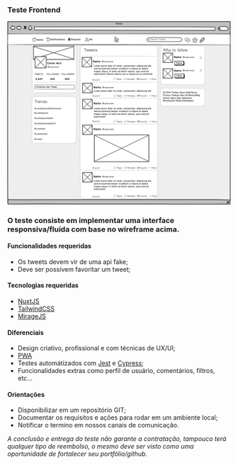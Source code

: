 ### Teste Frontend

![Alt text](twitter-wireframe.jpg?raw=true "Clone Twitter")

### O teste consiste em implementar uma interface responsiva/fluída com base no wireframe acima.

#### Funcionalidades requeridas

 - Os tweets devem vir de uma api fake;
 - Deve ser possívem favoritar um tweet;
 
#### Tecnologias requeridas

 - [NuxtJS](https://nuxtjs.org)
 - [TailwindCSS](https://tailwindcss.com)
 - [MirageJS](https://miragejs.com)

#### Diferenciais

 - Design criativo, profissional e com técnicas de UX/UI;
 - [PWA](https://pt.wikipedia.org/wiki/Progressive_web_app)
 - Testes automátizados com [Jest](https://jestjs.io/pt-BR) e [Cypress](https://www.cypress.io);
 - Funcionalidades extras como perfil de usuário, comentários, filtros, etc...

#### Orientações

 - Disponibilizar em um repositório GIT;
 - Documentar os requisitos e ações para rodar em um ambiente local;
 - Notificar o termino em nossos canais de comunicação.

*A conclusão e entrega do teste não garante a contratação, tampouco terá qualquer tipo de reembolso, 
o mesmo deve ser visto como uma oportunidade de fortalecer seu portfólio/github.*
